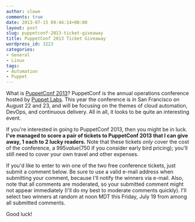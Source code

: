```yaml
---
author: slowe
comments: true
date: 2013-07-15 09:44:14+00:00
layout: post
slug: puppetconf-2013-ticket-giveaway
title: PuppetConf 2013 Ticket Giveaway
wordpress_id: 3223
categories:
- General
- Linux
tags:
- Automation
- Puppet
---
```


What is [PuppetConf 2013](http://puppetconf.com)? PuppetConf is the annual operations conference hosted by [Puppet Labs](http://www.puppetlabs.com). This year the conference is in San Francisco on August 22 and 23, and will be focusing on the themes of cloud automation, DevOps, and continuous delivery. All in all, it looks to be quite an interesting event.

If you're interested in going to PuppetConf 2013, then you might be in luck. **I've managed to score a pair of tickets to PuppetConf 2013 that I can give away, 1 each to 2 lucky readers.** Note that these tickets _only_ cover the cost of the conference, a $995 value ($750 if you consider early bird pricing); you'll still need to cover your own travel and other expenses.

If you'd like to enter to win one of the two free conference tickets, just submit a comment below. Be sure to use a valid e-mail address when submitting your comment, because I'll notify the winners via e-mail. Also, note that all comments are moderated, so your submitted comment might not appear immediately (I'll do my best to moderate comments quickly). I'll select two winners at random at noon MDT this Friday, July 19 from among all submitted comments.

Good luck!
